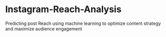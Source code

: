 # Instagram-Reach-Analysis
Predicting post Reach using machine learning to optimize content strategy and maximize audience engagement
